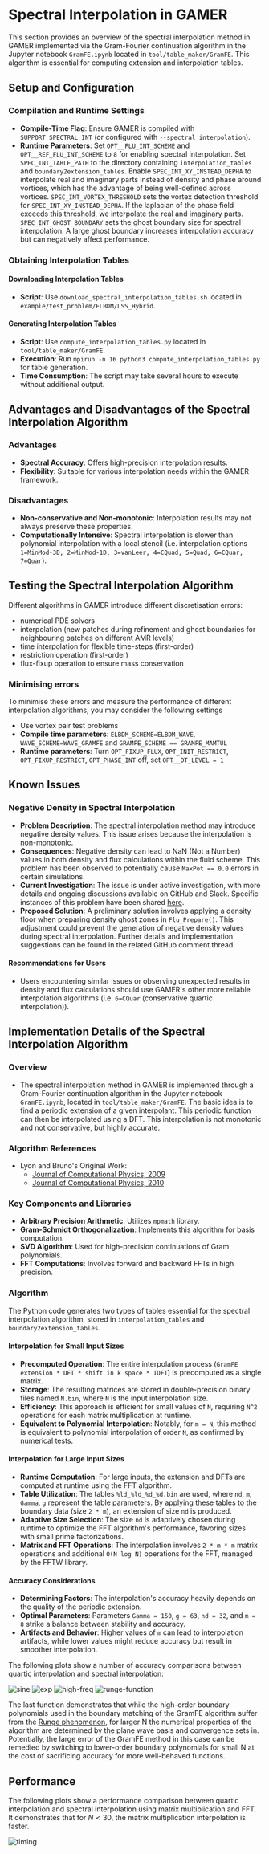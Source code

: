 # Spectral Interpolation in GAMER
This section provides an overview of the spectral interpolation method in GAMER implemented via the Gram-Fourier continuation algorithm in the Jupyter notebook `GramFE.ipynb` located in `tool/table_maker/GramFE`. This algorithm is essential for computing extension and interpolation tables.

## Setup and Configuration

### Compilation and Runtime Settings
- **Compile-Time Flag**: Ensure GAMER is compiled with `SUPPORT_SPECTRAL_INT` (or configured with `--spectral_interpolation`).
- **Runtime Parameters**: Set `OPT__FLU_INT_SCHEME` and `OPT__REF_FLU_INT_SCHEME` to `8` for enabling spectral interpolation. Set `SPEC_INT_TABLE_PATH` to the directory containing `interpolation_tables` and `boundary2extension_tables`. Enable `SPEC_INT_XY_INSTEAD_DEPHA` to interpolate real and imaginary parts instead of density and phase around vortices, which has the advantage of being well-defined across vortices. `SPEC_INT_VORTEX_THRESHOLD` sets the vortex detection threshold for `SPEC_INT_XY_INSTEAD_DEPHA`. If the laplacian of the phase field exceeds this threshold, we interpolate the real and imaginary parts. `SPEC_INT_GHOST_BOUNDARY` sets the ghost boundary size for spectral interpolation. A large ghost boundary increases interpolation accuracy but can negatively affect performance.

### Obtaining Interpolation Tables

#### Downloading Interpolation Tables

- **Script**: Use `download_spectral_interpolation_tables.sh` located in `example/test_problem/ELBDM/LSS_Hybrid`.

#### Generating Interpolation Tables

- **Script**: Use `compute_interpolation_tables.py` located in `tool/table_maker/GramFE`.
- **Execution**: Run `mpirun -n 16 python3 compute_interpolation_tables.py` for table generation.
- **Time Consumption**: The script may take several hours to execute without additional output.

## Advantages and Disadvantages of the Spectral Interpolation Algorithm

### Advantages
- **Spectral Accuracy**: Offers high-precision interpolation results.
- **Flexibility**: Suitable for various interpolation needs within the GAMER framework.

### Disadvantages
- **Non-conservative and Non-monotonic**: Interpolation results may not always preserve these properties.
- **Computationally Intensive**: Spectral interpolation is slower than polynomial interpolation with a local stencil (i.e. interpolation options `1=MinMod-3D, 2=MinMod-1D, 3=vanLeer, 4=CQuad, 5=Quad, 6=CQuar, 7=Quar`).

## Testing the Spectral Interpolation Algorithm
Different algorithms in GAMER introduce different discretisation errors:
- numerical PDE solvers
- interpolation (new patches during refinement and ghost boundaries for neighbouring patches on different AMR levels)
- time interpolation for flexible time-steps (first-order)
- restriction operation (first-order)
- flux-fixup operation to ensure mass conservation

### Minimising errors

To minimise these errors and measure the performance of different interpolation algorithms, you may consider the following settings
- Use vortex pair test problems
- **Compile time parameters**: `ELBDM_SCHEME=ELBDM_WAVE`, `WAVE_SCHEME=WAVE_GRAMFE` and `GRAMFE_SCHEME == GRAMFE_MAMTUL`
- **Runtime parameters**: Turn `OPT_FIXUP_FLUX`, `OPT_INIT_RESTRICT`, `OPT_FIXUP_RESTRICT`, `OPT_PHASE_INT` off, set `OPT__DT_LEVEL = 1`

## Known Issues

### Negative Density in Spectral Interpolation

- **Problem Description**: The spectral interpolation method may introduce negative density values. This issue arises because the interpolation is non-monotonic.
- **Consequences**: Negative density can lead to NaN (Not a Number) values in both density and flux calculations within the fluid scheme. This problem has been observed to potentially cause `MaxPot == 0.0` errors in certain simulations.
- **Current Investigation**: The issue is under active investigation, with more details and ongoing discussions available on GitHub and Slack. Specific instances of this problem have been shared [here](https://calab-ntu.slack.com/archives/C02JV33GF5Y/p1693032184198239).
- **Proposed Solution**: A preliminary solution involves applying a density floor when preparing density ghost zones in `Flu_Prepare()`. This adjustment could prevent the generation of negative density values during spectral interpolation. Further details and implementation suggestions can be found in the related GitHub comment thread.

#### Recommendations for Users

- Users encountering similar issues or observing unexpected results in density and flux calculations should use GAMER's other more reliable interpolation algorithms (i.e. `6=CQuar` (conservative quartic interpolation)).


## Implementation Details of the Spectral Interpolation Algorithm

### Overview
- The spectral interpolation method in GAMER is implemented through a Gram-Fourier continuation algorithm in the Jupyter notebook `GramFE.ipynb`, located in `tool/table_maker/GramFE`. The basic idea is to find a periodic extension of a given interpolant. This periodic function can then be interpolated using a DFT. This interpolation is not monotonic and not conservative, but highly accurate.
### Algorithm References
- Lyon and Bruno's Original Work:
  - [Journal of Computational Physics, 2009](https://doi.org/10.1016/j.jcp.2009.11.020)
  - [Journal of Computational Physics, 2010](https://doi.org/10.1016/j.jcp.2010.01.006)

### Key Components and Libraries
- **Arbitrary Precision Arithmetic**: Utilizes `mpmath` library.
- **Gram-Schmidt Orthogonalization**: Implements this algorithm for basis computation.
- **SVD Algorithm**: Used for high-precision continuations of Gram polynomials.
- **FFT Computations**: Involves forward and backward FFTs in high precision.
### Algorithm

The Python code generates two types of tables essential for the spectral interpolation algorithm, stored in `interpolation_tables` and `boundary2extension_tables`.

#### Interpolation for Small Input Sizes
- **Precomputed Operation**: The entire interpolation process (`GramFE extension * DFT * shift in k space * IDFT`) is precomputed as a single matrix.
- **Storage**: The resulting matrices are stored in double-precision binary files named `N.bin`, where `N` is the input interpolation size.
- **Efficiency**: This approach is efficient for small values of `N`, requiring `N^2` operations for each matrix multiplication at runtime.
- **Equivalent to Polynomial Interpolation**: Notably, for `m = N`, this method is equivalent to polynomial interpolation of order `N`, as confirmed by numerical tests.

#### Interpolation for Large Input Sizes
- **Runtime Computation**: For large inputs, the extension and DFTs are computed at runtime using the FFT algorithm.
- **Table Utilization**: The tables `%ld_%ld_%d_%d.bin` are used, where `nd`, `m`, `Gamma`, `g` represent the table parameters. By applying these tables to the boundary data (size `2 * m`), an extension of size `nd` is produced.
- **Adaptive Size Selection**: The size `nd` is adaptively chosen during runtime to optimize the FFT algorithm's performance, favoring sizes with small prime factorizations.
- **Matrix and FFT Operations**: The interpolation involves `2 * m * m` matrix operations and additional `O(N log N)` operations for the FFT, managed by the FFTW library.

#### Accuracy Considerations
- **Determining Factors**: The interpolation's accuracy heavily depends on the quality of the periodic extension.
- **Optimal Parameters**: Parameters `Gamma = 150`, `g = 63`, `nd = 32`, and `m = 8` strike a balance between stability and accuracy.
- **Artifacts and Behavior**: Higher values of `m` can lead to interpolation artifacts, while lower values might reduce accuracy but result in smoother interpolation.

The following plots show a number of accuracy comparisons between quartic interpolation and spectral interpolation:

![sine](https://github.com/hyschive/gamer-fork/assets/6187378/34e2f303-916b-443a-8e18-097adfbe32ff)
![exp](https://github.com/hyschive/gamer-fork/assets/6187378/09ec67cb-3362-479c-a901-d212011fcc24)
![high-freq](https://github.com/hyschive/gamer-fork/assets/6187378/374cf84f-4dc1-4a09-86f8-47b31c23b05c)
![runge-function](https://github.com/gamer-project/gamer/assets/6187378/837c1519-1a5b-4425-95f5-8d8f4f9f599b)

The last function demonstrates that while the high-order boundary polynomials used in the boundary matching of the GramFE algorithm suffer from the [Runge phenomenon](https://en.wikipedia.org/wiki/Runge%27s_phenomenon), for larger N the numerical properties of the algorithm are determined by the plane wave basis and convergence sets in.
Potentially, the large error of the GramFE method in this case can be remedied by switching to lower-order boundary polynomials for small N at the cost of sacrificing accuracy for more well-behaved functions.



## Performance
The following plots show a performance comparison between quartic interpolation and spectral interpolation using matrix multiplication and FFT. It demonstrates that for $N < 30$, the matrix multiplication interpolation is faster.

![timing](https://github.com/hyschive/gamer-fork/assets/6187378/1e2f5ecc-8003-45ac-9886-47bb1811ea31)

